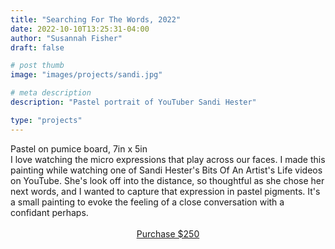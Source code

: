 ```yaml
---
title: "Searching For The Words, 2022"
date: 2022-10-10T13:25:31-04:00
author: "Susannah Fisher"
draft: false

# post thumb
image: "images/projects/sandi.jpg"

# meta description
description: "Pastel portrait of YouTuber Sandi Hester"

type: "projects"
---
```


<figcaption>Pastel on pumice board, 7in x 5in</figcaption>
I love watching the micro expressions that play across our faces. I made this painting while watching one of Sandi Hester's Bits Of An Artist's Life videos on YouTube. She's look off into the distance, so thoughtful as she chose her next words, and I wanted to capture that expression in pastel pigments.  It's a small painting to evoke the feeling of a close conversation with a confidant perhaps.<br>

<br>
<center><a href="https://buy.stripe.com/8wM2ar66tfEKcpicMO" class="btn btn-outline-primary" target="_blank">Purchase $250</a></center>

